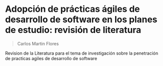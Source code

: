# Adopción de prácticas ágiles de desarrollo de software en los planes de estudio: revisión de literatura
> Carlos Martin Flores

Revision de la Literatura para el tema de investigación sobre la penetración de practicas agiles de desarrollo de software
